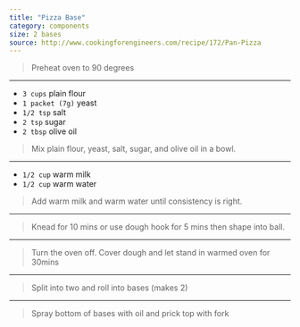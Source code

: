 ```yaml
---
title: "Pizza Base"
category: components
size: 2 bases
source: http://www.cookingforengineers.com/recipe/172/Pan-Pizza
---
```



> Preheat oven to 90 degrees

---

* `3 cups` plain flour
* `1 packet (7g)` yeast
* `1/2 tsp` salt
* `2 tsp` sugar
* `2 tbsp` olive oil

> Mix plain flour,  yeast, salt, sugar, and olive oil in a bowl.

---

* `1/2 cup` warm milk
* `1/2 cup` warm water

> Add warm milk and warm water until consistency is right.

---

> Knead for 10 mins or use dough hook for 5 mins then shape into ball.

---

> Turn the oven off. Cover dough and let stand in warmed oven for 30mins

---

> Split into two and roll into bases (makes 2)

---

> Spray bottom of bases with oil and prick top with fork

